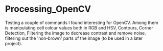 # Processing_OpenCV
Testing a couple of commands I found interesting for OpenCV. Among them is manipulating cell colour values both in RGB and HSV, Contours, Corner Detection, Filtering the image to decrease contrast and remove noise, filtering out the 'non-brown' parts of the image (to be used in a later project). 
